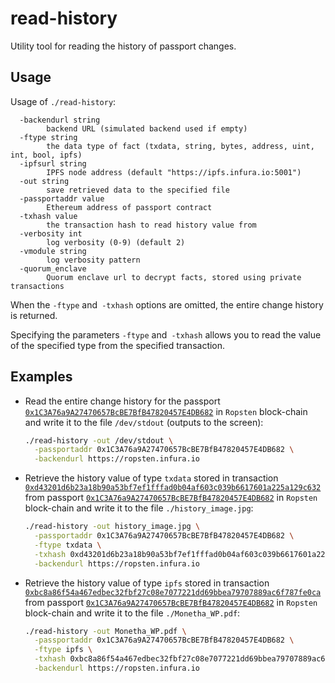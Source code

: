 # read-history

Utility tool for reading the history of passport changes.

## Usage

Usage of `./read-history`:
```
  -backendurl string
    	backend URL (simulated backend used if empty)
  -ftype string
    	the data type of fact (txdata, string, bytes, address, uint, int, bool, ipfs)
  -ipfsurl string
    	IPFS node address (default "https://ipfs.infura.io:5001")
  -out string
    	save retrieved data to the specified file
  -passportaddr value
    	Ethereum address of passport contract
  -txhash value
    	the transaction hash to read history value from
  -verbosity int
    	log verbosity (0-9) (default 2)
  -vmodule string
    	log verbosity pattern
  -quorum_enclave
        Quorum enclave url to decrypt facts, stored using private transactions
```

When the `-ftype` and` -txhash` options are omitted, the entire change history is returned. 

Specifying the parameters `-ftype` and` -txhash` allows you to read the value of the specified type from the specified transaction.

## Examples

* Read the entire change history for the passport [`0x1C3A76a9A27470657BcBE7BfB47820457E4DB682`](https://ropsten.etherscan.io/address/0x9cfabb3172dfd5ed740c3b8a327bf573226c5064)
  in `Ropsten` block-chain and write it to the file `/dev/stdout` (outputs to the screen):
    ```bash
    ./read-history -out /dev/stdout \
      -passportaddr 0x1C3A76a9A27470657BcBE7BfB47820457E4DB682 \
      -backendurl https://ropsten.infura.io
    ```
* Retrieve the history value of type `txdata` stored in transaction [`0xd43201d6b23a18b90a53bf7ef1fffad0b04af603c039b6617601a225a129c632`](https://ropsten.etherscan.io/tx/0xd43201d6b23a18b90a53bf7ef1fffad0b04af603c039b6617601a225a129c632) from passport 
    [`0x1C3A76a9A27470657BcBE7BfB47820457E4DB682`](https://ropsten.etherscan.io/address/0x9cfabb3172dfd5ed740c3b8a327bf573226c5064)
    in `Ropsten` block-chain and write it to the file `./history_image.jpg`:
    ```bash
    ./read-history -out history_image.jpg \
      -passportaddr 0x1C3A76a9A27470657BcBE7BfB47820457E4DB682 \
      -ftype txdata \
      -txhash 0xd43201d6b23a18b90a53bf7ef1fffad0b04af603c039b6617601a225a129c632 \
      -backendurl https://ropsten.infura.io
    ```

* Retrieve the history value of type `ipfs` stored in transaction [`0xbc8a86f54a467edbec32fbf27c08e7077221dd69bbea79707889ac6f787fe0ca`](https://ropsten.etherscan.io/tx/0xbc8a86f54a467edbec32fbf27c08e7077221dd69bbea79707889ac6f787fe0ca) from passport 
    [`0x1C3A76a9A27470657BcBE7BfB47820457E4DB682`](https://ropsten.etherscan.io/address/0x9cfabb3172dfd5ed740c3b8a327bf573226c5064)
    in `Ropsten` block-chain and write it to the file `./Monetha_WP.pdf`:
    ```bash
    ./read-history -out Monetha_WP.pdf \
      -passportaddr 0x1C3A76a9A27470657BcBE7BfB47820457E4DB682 \
      -ftype ipfs \
      -txhash 0xbc8a86f54a467edbec32fbf27c08e7077221dd69bbea79707889ac6f787fe0ca \
      -backendurl https://ropsten.infura.io
    ```
